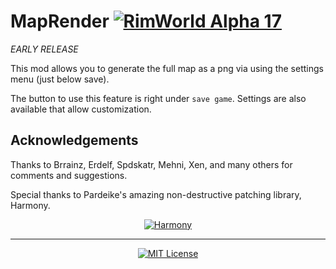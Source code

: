# MapRender [![RimWorld Alpha 17](https://img.shields.io/badge/RimWorld-Alpha%2017-brightgreen.svg)](http://rimworldgame.com/) 

*EARLY RELEASE*

This mod allows you to generate the full map as a png via using the settings menu (just below save).

The button to use this feature is right under `save game`. Settings are also available that allow customization.

## Acknowledgements

Thanks to Brrainz, Erdelf, Spdskatr, Mehni, Xen, and many others for comments and suggestions. 

Special thanks to Pardeike's amazing non-destructive patching library, Harmony.
<p align="center">
  <a href="https://github.com/pardeike/Harmony">
    <img src="https://s24.postimg.org/58bl1rz39/logo.png" alt="Harmony" />
  </a>
</p>

<hr>

<p align="center">
  <a href="./LICENSE">
    <img src="https://img.shields.io/badge/license-MIT-lightgray.svg?style=flat" alt="MIT License" />
  </a>
</p> 